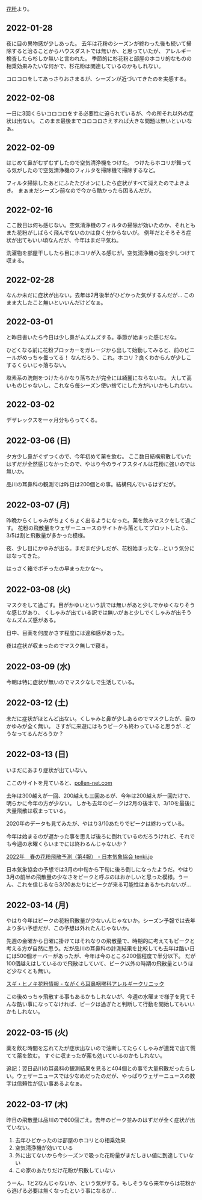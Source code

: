 [花粉](花粉.md)より。

## 2022-01-28

夜に目の異物感が少しあった。
去年は花粉のシーズンが終わった後も続いて掃除すると治ることからハウスダストでは無いか、と思っていたが、
アレルギー検査したら杉しか無いと言われた。
季節的に杉花粉と部屋のホコリ的なものの相乗効果みたいな何かで、杉花粉は関連しているのかもしれない。

コロコロをしてあっさりおさまるが、シーズンが近づいてきたのを実感する。

## 2022-02-08

一日に3回くらいコロコロをする必要性に迫られているが、今の所それ以外の症状は出ない。
このまま最後までコロコロさえすれば大きな問題は無いといいなぁ。

## 2022-02-09

はじめて鼻がむずむずしたので空気清浄機をつけた。
つけたらホコリが舞ってる気がしたので空気清浄機のフィルタを掃除機で掃除するなど。

フィルタ掃除したあとにふたたびオンにしたら症状がすべて消えたのでよきよき。
まぁまだシーズン前なので今から酷かったら困るんだが。

## 2022-02-16

ここ数日は何も感じない。空気清浄機のフィルタの掃除が効いたのか、それともまた花粉がしばらく飛んでないのかは良く分からないが。
例年だとそろそろ症状が出てもいい頃なんだが、今年はまだ平気ね。

洗濯物を部屋干ししたら目にホコリが入る感じが。空気清浄機の強を少しつけて収まる。

## 2022-02-28

なんか未だに症状が出ない。去年は2月後半がひどかった気がするんだが…
このまま大したこと無いといいんだけどなぁ。

## 2022-03-01

と昨日書いたら今日は少し鼻がムズムズする。季節が始まった感じだな。

ひどくなる前に花粉ブロッカーをガレージから出して始動してみると、前のビニールがめっちゃ曇ってる！
なんだろう、これ。ホコリ？良くわからんが少しこするくらいじゃ落ちない。

塩素系の洗剤をつけたらかなり落ちたが完全には綺麗にならないな。
大して高いものじゃないし、これなら毎シーズン使い捨てにした方がいいかもしれない。

## 2022-03-02

デザレックスを一ヶ月分もらってくる。

## 2022-03-06 (日)

夕方少し鼻がぐずつくので、今年初めて薬を飲む。
ここ数日結構飛散していたはずだが全然感じなかったので、やはり今のライフスタイルは花粉に強いのでは無いか。

品川の耳鼻科の観測では昨日は200個との事。結構飛んでいるはずだが。

## 2022-03-07 (月)

昨晩からくしゃみがちょくちょく出るようになった。薬を飲みマスクをして過ごす。
花粉の飛散量をウェザーニュースのサイトから落としてプロットしたら、3/5は割と飛散量が多かった模様。

夜、少し目にかゆみが出る。まだまだ少しだが、花粉始まったな…という気分にはなってきた。

はっさく箱でポチったの早まったかな〜。

## 2022-03-08 (火)

マスクをして過ごす。目がかゆいという訳では無いがあと少しでかゆくなりそうな感じがあり、
くしゃみが出ている訳では無いがあと少しでくしゃみが出そうなムズムズ感がある。

日中、目薬を何度かさす程度には違和感があった。

夜は症状が収まったのでマスク無しで寝る。

## 2022-03-09 (水)

今朝は特に症状が無いのでマスクなしで生活している。

## 2022-03-12 (土)

未だに症状がほとんど出ない。くしゃみと鼻が少しあるのでマスクしたが、目のかゆみが全く無い。
さすがに来遊にはもうピークも終わっていると思うが…どうなってるんだろうか？

## 2022-03-13 (日)

いまだにあまり症状が出ていない。

ここのサイトを見ていると、[pollen-net.com](http://pollen-net.com/)

去年は300越えが一回、200越えも三回あるが、今年は200越えが一回だけで、明らかに今年の方が少ない。
しかも去年のピークは2月の後半で、3/10を最後に大量飛散は収まっている。

2020年のデータも見てみたが、やはり3/10あたりでピークは終わっている。

今年は始まるのが遅かった事を思えば後ろに倒れているのだろうけれど、それでも今週の水曜くらいまでには終わるんじゃないか？

[2022年　春の花粉飛散予測（第4報） - 日本気象協会 tenki.jp](https://tenki.jp/pollen/expectation/)

日本気象協会の予想では3月の中旬から下旬に後ろ倒しになったようだ。やはり3月の前半の飛散量の少なさをピークと呼ぶのはおかしいと思った模様。うーん、これを信じるなら3/20あたりにピークが来る可能性はあるかもれないが…

## 2022-03-14 (月)

やはり今年はピークの花粉飛散量が少ないんじゃないか。シーズン予報では去年より多い予想だが、この予想は外れたんじゃないか。

先週の金曜から日曜に掛けてはそれなりの飛散量で、時期的に考えてもピークと考える方が自然に思う。だが品川の耳鼻科の計測結果を比較しても去年は酷い日には500個オーバーがあったが、今年は今のところ200個程度で半分以下。
だが100個越えはしているので飛散はしていて、ピーク以外の時期の飛散量というほど少なくとも無い。

[スギ・ヒノキ花粉情報 - ながくら耳鼻咽喉科アレルギークリニック](https://nagakura-ac.com/blog)

この後めっちゃ飛散する事もあるかもしれないが、今週の水曜まで様子を見てそんな酷い事になってなければ、ピークは過ぎたと判断して行動を開始してもいいかもしれない。

## 2022-03-15 (火)

薬を飲む時間を忘れてたが症状出ないので油断してたらくしゃみが連発で出て慌てて薬を飲む。
すぐに収まったが薬も効いているのかもしれない。

追記：翌日品川の耳鼻科の観測結果を見ると404個との事で大量飛散だったらしい。ウェザーニュースでは少なめだったのだが、やっぱりウェザーニュースの数字は信頼性が低い事あるよなぁ。

## 2022-03-17 (木)

昨日の飛散量は品川ので600個ごえ。去年のピーク並みのはずだが全く症状が出ていない。

1. 去年ひどかったのは部屋のホコリとの相乗効果
2. 空気清浄機が効いている
3. 外に出てないから今シーズンで吸った花粉量がまだしきい値に到達していない
4. この家のあたりだけ花粉が飛散していない

うーん、1と2なんじゃないか、という気がする。もしそうなら来年からは花粉から逃げる必要は無くなったという事になるが…